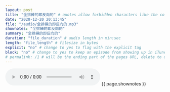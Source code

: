 ```yaml
---
layout: post
title: "全排練的即反向的" # quotes allow forbidden characters like the colon
date: "2020-12-20 20:13:45"
file: "/audio/全排練的即反向的.mp3"
shownotes: "全排練的即反向的"
summary: "全排練的即反向的"
duration: "file_duration" # audio length in min:sec
length: "file_length" # filesize in bytes
explicit: "no" # change to yes to flag with the explicit tag
block: "no" # change to yes to keep an episode from showing up in iTunes
# permalink: /1 # will be the ending part of the pages URL, delete to default to the title
---
```


<audio controls>
<source src="{{site.url}}{{site.baseurl}}{{ page.file }}" type="audio/x-mp3">
Your browser does not support the audio element.
</audio>
{{ page.shownotes }}
